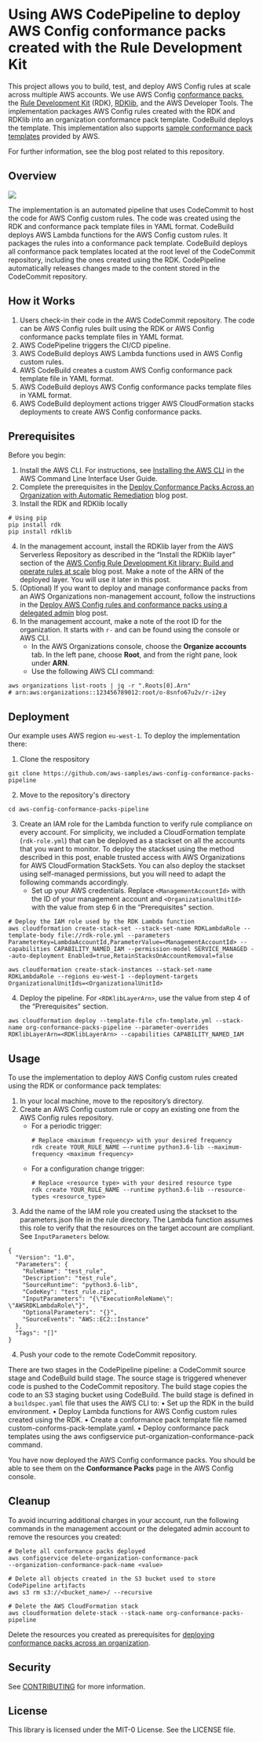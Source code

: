 # Using AWS CodePipeline to deploy AWS Config conformance packs created with the Rule Development Kit

This project allows you to build, test, and deploy AWS Config rules at scale across multiple AWS accounts. We use AWS Config [conformance packs](https://docs.aws.amazon.com/config/latest/developerguide/conformance-packs.html), the [Rule Development Kit](https://github.com/awslabs/aws-config-rdk) (RDK), [RDKlib](https://github.com/awslabs/aws-config-rdklib), and the AWS Developer Tools. The implementation packages AWS Config rules created with the RDK and RDKlib into an organization conformance pack template. CodeBuild deploys the template. This implementation also supports [sample conformance pack templates](https://docs.aws.amazon.com/config/latest/developerguide/conformancepack-sample-templates.html) provided by AWS.

For further information, see the blog post related to this repository.

## Overview

![](images/aws-config-conformance-packs-pipeline.png)

The implementation is an automated pipeline that uses CodeCommit to host the code for AWS Config custom rules. The code was created using the RDK and conformance pack template files in YAML format. CodeBuild deploys AWS Lambda functions for the AWS Config custom rules. It packages the rules into a conformance pack template. CodeBuild deploys all conformance pack templates located at the root level of the CodeCommit repository, including the ones created using the RDK. CodePipeline automatically releases changes made to the content stored in the CodeCommit repository.

## How it Works

1. Users check-in their code in the AWS CodeCommit repository. The code can be AWS Config rules built using the RDK or AWS Config conformance packs template files in YAML format.
2. AWS CodePipeline triggers the CI/CD pipeline.
3. AWS CodeBuild deploys AWS Lambda functions used in AWS Config custom rules.
4. AWS CodeBuild creates a custom AWS Config conformance pack template file in YAML format.
5. AWS CodeBuild deploys AWS Config conformance packs template files in YAML format.
6. AWS CodeBuild deployment actions trigger AWS CloudFormation stacks deployments to create AWS Config conformance packs.

## Prerequisites
Before you begin: 
1.	Install the AWS CLI. For instructions, see [Installing the AWS CLI](https://docs.aws.amazon.com/cli/latest/userguide/cli-chap-install.html) in the AWS Command Line Interface User Guide.
2.	Complete the prerequisites in the [Deploy Conformance Packs Across an Organization with Automatic Remediation](https://aws.amazon.com/blogs/mt/deploying-conformance-packs-across-an-organization-with-automatic-remediation/) blog post.
3.	Install the RDK and RDKlib locally
```
# Using pip
pip install rdk 
pip install rdklib
```
4.	In the management account, install the RDKlib layer from the AWS Serverless Repository as described in the “Install the RDKlib layer” section of the [AWS Config Rule Development Kit library: Build and operate rules at scale](https://aws.amazon.com/blogs/mt/aws-config-rule-development-kit-library-build-and-operate-rules-at-scale/) blog post. Make a note of the ARN of the deployed layer. You will use it later in this post.
5.	(Optional) If you want to deploy and manage conformance packs from an AWS Organizations non-management account, follow the instructions in the [Deploy AWS Config rules and conformance packs using a delegated admin](https://aws.amazon.com/blogs/mt/deploy-aws-config-rules-and-conformance-packs-using-a-delegated-admin/) blog post.
6.	In the management account, make a note of the root ID for the organization. It starts with `r-` and can be found using the console or AWS CLI.
    *	In the AWS Organizations console, choose the **Organize accounts** tab. In the left pane, choose **Root**, and from the right pane, look under **ARN**.
    *	Use the following AWS CLI command:
```
aws organizations list-roots | jq -r ".Roots[0].Arn"
# arn:aws:organizations::123456789012:root/o-8snfo67u2v/r-i2ey
```
## Deployment

Our example uses AWS region `eu-west-1`. To deploy the implementation there:
1. Clone the respository
```
git clone https://github.com/aws-samples/aws-config-conformance-packs-pipeline
```
2. Move to the repository's directory
```
cd aws-config-conformance-packs-pipeline
```

3. Create an IAM role for the Lambda function to verify rule compliance on every account. For simplicity, we included a CloudFormation template (`rdk-role.yml`) that can be deployed as a stackset on all the accounts that you want to monitor. To deploy the stackset using the method described in this post, enable trusted access with AWS Organizations for AWS CloudFormation StackSets. You can also deploy the stackset using self-managed permissions, but you will need to adapt the following commands accordingly.
   * Set up your AWS credentials. Replace `<ManagementAccountId>` with the ID of your management account and `<OrganizationalUnitId>` with the value from step 6 in the “Prerequisites” section.
```
# Deploy the IAM role used by the RDK Lambda function
aws cloudformation create-stack-set --stack-set-name RDKLambdaRole --template-body file://rdk-role.yml --parameters ParameterKey=LambdaAccountId,ParameterValue=<ManagementAccountId> --capabilities CAPABILITY_NAMED_IAM --permission-model SERVICE_MANAGED --auto-deployment Enabled=true,RetainStacksOnAccountRemoval=false

aws cloudformation create-stack-instances --stack-set-name RDKLambdaRole --regions eu-west-1 --deployment-targets OrganizationalUnitIds=<OrganizationalUnitId>
```
4. Deploy the pipeline. For `<RDKlibLayerArn>`, use the value from step 4 of the “Prerequisites” section.
```
aws cloudformation deploy --template-file cfn-template.yml --stack-name org-conformance-packs-pipeline --parameter-overrides RDKlibLayerArn=<RDKlibLayerArn> --capabilities CAPABILITY_NAMED_IAM
```

## Usage
To use the implementation to deploy AWS Config custom rules created using the RDK or conformance pack templates: 
1.	In your local machine, move to the repository’s directory.
2.	Create an AWS Config custom rule or copy an existing one from the AWS Config rules repository.
      * For a periodic trigger:
        ```
        # Replace <maximum frequency> with your desired frequency
        rdk create YOUR_RULE_NAME –-runtime python3.6-lib --maximum-frequency <maximum frequency>
        ```
      * For a configuration change trigger:
        ```
        # Replace <resource type> with your desired resource type
        rdk create YOUR_RULE_NAME --runtime python3.6-lib --resource-types <resource_type>
        ```
3.	Add the name of the IAM role you created using the stackset to the parameters.json file in the rule directory. The Lambda function assumes this role to verify that the resources on the target account are compliant. See `InputParameters` below.
```
{
  "Version": "1.0",
  "Parameters": {
    "RuleName": "test_rule",
    "Description": "test_rule",
    "SourceRuntime": "python3.6-lib",
    "CodeKey": "test_rule.zip",
    "InputParameters": "{\"ExecutionRoleName\": \"AWSRDKLambdaRole\"}",
    "OptionalParameters": "{}",
    "SourceEvents": "AWS::EC2::Instance"
  },
  "Tags": "[]"
}
```
4.	Push your code to the remote CodeCommit repository.

There are two stages in the CodePipeline pipeline: a CodeCommit source stage and CodeBuild build stage. The source stage is triggered whenever code is pushed to the CodeCommit repository. The build stage copies the code to an S3 staging bucket using CodeBuild. The build stage is defined in a `buildspec.yaml` file that uses the AWS CLI to:
•	Set up the RDK in the build environment.
•	Deploy Lambda functions for AWS Config custom rules created using the RDK.
•	Create a conformance pack template file named custom-conforms-pack-template.yaml.
•	Deploy conformance pack templates using the aws configservice put-organization-conformance-pack command.

You have now deployed the AWS Config conformance packs. You should be able to see them on the **Conformance Packs** page in the AWS Config console.

## Cleanup
To avoid incurring additional charges in your account, run the following commands in the management account or the delegated admin account to remove the resources you created:
```
# Delete all conformance packs deployed
aws configservice delete-organization-conformance-pack
--organization-conformance-pack-name <value>

# Delete all objects created in the S3 bucket used to store CodePipeline artifacts
aws s3 rm s3://<bucket_name>/ --recursive

# Delete the AWS CloudFormation stack
aws cloudformation delete-stack --stack-name org-conformance-packs-pipeline
```

Delete the resources you created as prerequisites for [deploying conformance packs across an organization](https://aws.amazon.com/blogs/mt/deploying-conformance-packs-across-an-organization-with-automatic-remediation/).

## Security
See [CONTRIBUTING](CONTRIBUTING.md#security-issue-notifications) for more information.

## License
This library is licensed under the MIT-0 License. See the LICENSE file.




